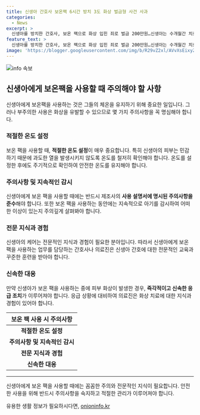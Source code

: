 ```yaml
---
title: 신생아 간호사 보온팩 6시간 방치 3도 화상 벌금형 사건 사과
categories:
  - News
excerpt: >
  신생아를 방치한 간호사, 보온 팩으로 화상 입힌 죄로 벌금 200만원…신생아는 수개월간 치료 신생아를 위해 사용된 보온 팩으로 화상을 입힌 간호사 A씨에게 벌금형이 선고됐다. 신생아는 6시간 동안 보온 팩을 받아 3도 화상을 입고 치료를 받아야 했다. 재판부는 보온 팩을 사용했더라도 그 온도를 체크하고 지속적으로 관찰해야 할 의무를 게을리한 것으로 지적했다. 그러나 A씨의 이전 경력과 범행 전력을 고려해 벌금 200만원을 선고했다. (150자)
feature_text: >
  신생아를 방치한 간호사, 보온 팩으로 화상 입힌 죄로 벌금 200만원…신생아는 수개월간 치료 신생아를 위해 사용된 보온 팩으로 화상을 입힌 간호사 A씨에게 벌금형이 선고됐다. 신생아는 6시간 동안 보온 팩을 받아 3도 화상을 입고 치료를 받아야 했다. 재판부는 보온 팩을 사용했더라도 그 온도를 체크하고 지속적으로 관찰해야 할 의무를 게을리한 것으로 지적했다. 그러나 A씨의 이전 경력과 범행 전력을 고려해 벌금 200만원을 선고했다. (150자)
image: 'https://blogger.googleusercontent.com/img/b/R29vZ2xl/AVvXsEixyZcFfHzMRdzZMjFBmAUKJYCLCGyLL1o632UiGVXcaFdKo_bkvkuCioo0uUKlGfBVcT3P84aROyZIXSBEx3Aw5nCQ3pTgDom1WDC4m8eifvWiAmWEEVb4x6G_l8C0QH225ldMjyaFvpxGEBGNO37VmDTDMHGhJPq73UglMfDca1-0aw/s1600/blogspot.png'
---
```


<p><img src="https://blogger.googleusercontent.com/img/b/R29vZ2xl/AVvXsEixyZcFfHzMRdzZMjFBmAUKJYCLCGyLL1o632UiGVXcaFdKo_bkvkuCioo0uUKlGfBVcT3P84aROyZIXSBEx3Aw5nCQ3pTgDom1WDC4m8eifvWiAmWEEVb4x6G_l8C0QH225ldMjyaFvpxGEBGNO37VmDTDMHGhJPq73UglMfDca1-0aw/s1600/blogspot.png" alt="info 속보" /></p>

<h2 data-ke-size="size26">신생아에게 보온팩을 사용할 때 주의해야 할 사항</h2>

<p data-ke-size="size16">신생아에게 보온팩을 사용하는 것은 그들의 체온을 유지하기 위해 중요한 일입니다. 그러나 부주의한 사용은 화상을 유발할 수 있으므로 몇 가지 주의사항을 꼭 명심해야 합니다.</p>

<h3>적절한 온도 설정</h3>

<p data-ke-size="size16">보온 팩을 사용할 때, <b>적절한 온도 설정</b>이 매우 중요합니다. 특히 신생아의 피부는 민감하기 때문에 과도한 열을 발생시키지 않도록 온도를 철저히 확인해야 합니다. 온도를 설정한 후에도 주기적으로 확인하여 안전한 온도를 유지해야 합니다.</p>

<h3>주의사항 및 지속적인 감시</h3>

<p data-ke-size="size16">신생아에게 보온 팩을 사용할 때에는 반드시 제조사의 <b>사용 설명서에 명시된 주의사항을 준수</b>해야 합니다. 또한 보온 팩을 사용하는 동안에는 지속적으로 아기를 감시하여 어떠한 이상이 있는지 주의깊게 살펴봐야 합니다.</p>

<h3>전문 지식과 경험</h3>

<p data-ke-size="size16">신생아의 케어는 전문적인 지식과 경험이 필요한 분야입니다. 따라서 신생아에게 보온 팩을 사용하는 업무를 담당하는 간호사나 의료진은 신생아 간호에 대한 전문적인 교육과 꾸준한 훈련을 받아야 합니다.</p>

<h3>신속한 대응</h3>

<p data-ke-size="size16">만약 신생아가 보온 팩을 사용하는 중에 피부 화상이 발생한 경우, <b>즉각적이고 신속한 응급 조치</b>가 이루어져야 합니다. 응급 상황에 대비하여 의료진은 화상 치료에 대한 지식과 경험이 있어야 합니다.</p>

<table>
    <thead>
        <tr>
            <th style="text-align: center;">보온 팩 사용 시 주의사항</th>
        </tr>
    </thead>
    <tbody>
        <tr>
            <td style="text-align: center; height: 17px;"><b>적절한 온도 설정</b></td>
        </tr>
        <tr>
            <td style="text-align: center; height: 17px;"><b>주의사항 및 지속적인 감시</b></td>
        </tr>
        <tr>
            <td style="text-align: center; height: 17px;"><b>전문 지식과 경험</b></td>
        </tr>
        <tr>
            <td style="text-align: center; height: 17px;"><b>신속한 대응</b></td>
        </tr>
    </tbody>
</table>

<hr>

<p data-ke-size="size16">신생아에게 보온 팩을 사용할 때에는 꼼꼼한 주의와 전문적인 지식이 필요합니다. 안전한 사용을 위해 반드시 주의사항을 숙지하고 적절한 관리가 이루어져야 합니다.</p>
유용한 생활 정보가 필요하시다면, <a href="https://onioninfo.kr" rel="dofollow">onioninfo.kr</a>


